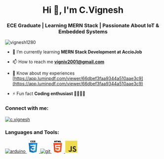 <h1 align="center">Hi 👋, I'm C.Vignesh</h1>
<h3 align="center">ECE Graduate | Learning MERN Stack | Passionate About IoT & Embedded Systems</h3>

<p align="left"> <img src="https://komarev.com/ghpvc/?username=vignesh1280&label=Profile%20views&color=0e75b6&style=flat" alt="vignesh1280" /> </p>

- 🌱 I’m currently learning **MERN Stack Development at AccioJob**

- 📫 How to reach me **vigniv2001@gmail.com**

- 📄 Know about my experiences [https://app.luminpdf.com/viewer/66dbef3faa9344a510aae3c9](https://app.luminpdf.com/viewer/66dbef3faa9344a510aae3c9)

- ⚡ Fun fact **Coding enthusiast 🧑‍💻👨‍💻**

<h3 align="left">Connect with me:</h3>
<p align="left">
<a href="https://linkedin.com/in/c.vignesh" target="blank"><img align="center" src="https://raw.githubusercontent.com/rahuldkjain/github-profile-readme-generator/master/src/images/icons/Social/linked-in-alt.svg" alt="c.vignesh" height="30" width="40" /></a>
</p>

<h3 align="left">Languages and Tools:</h3>
<p align="left"> <a href="https://www.arduino.cc/" target="_blank" rel="noreferrer"> <img src="https://cdn.worldvectorlogo.com/logos/arduino-1.svg" alt="arduino" width="40" height="40"/> </a> <a href="https://www.w3schools.com/css/" target="_blank" rel="noreferrer"> <img src="https://raw.githubusercontent.com/devicons/devicon/master/icons/css3/css3-original-wordmark.svg" alt="css3" width="40" height="40"/> </a> <a href="https://git-scm.com/" target="_blank" rel="noreferrer"> <img src="https://www.vectorlogo.zone/logos/git-scm/git-scm-icon.svg" alt="git" width="40" height="40"/> </a> <a href="https://www.w3.org/html/" target="_blank" rel="noreferrer"> <img src="https://raw.githubusercontent.com/devicons/devicon/master/icons/html5/html5-original-wordmark.svg" alt="html5" width="40" height="40"/> </a> <a href="https://developer.mozilla.org/en-US/docs/Web/JavaScript" target="_blank" rel="noreferrer"> <img src="https://raw.githubusercontent.com/devicons/devicon/master/icons/javascript/javascript-original.svg" alt="javascript" width="40" height="40"/> </a> </p>
